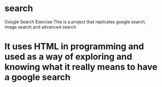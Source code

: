 # search
Google Search Exercise
This is a project that replicates google search, image search and advanced search
# It uses HTML in programming and used as a way of exploring and knowing what it really means to have a google search
